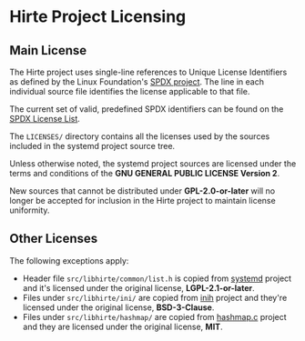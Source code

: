 # Hirte Project Licensing

## Main License

The Hirte project uses single-line references to Unique License Identifiers as
defined by the Linux Foundation's [SPDX project](https://spdx.org/). The line in
each individual source file identifies the license applicable to that file.

The current set of valid, predefined SPDX identifiers can be found on the
[SPDX License List](https://spdx.org/licenses/).

The `LICENSES/` directory contains all the licenses used by the sources included in
the systemd project source tree.

Unless otherwise noted, the systemd project sources are licensed under the terms
and conditions of the **GNU GENERAL PUBLIC LICENSE Version 2**.

New sources that cannot be distributed under **GPL-2.0-or-later** will no longer
be accepted for inclusion in the Hirte project to maintain license uniformity.

## Other Licenses

The following exceptions apply:

* Header file `src/libhirte/common/list.h` is copied from [systemd](https://github.com/systemd/systemd) project
  and it's licensed under the original license, **LGPL-2.1-or-later**.
* Files under `src/libhirte/ini/` are copied from [inih](https://github.com/benhoyt/inih) project and they're
  licensed under the original license, **BSD-3-Clause**.
* Files under `src/libhirte/hashmap/` are copied from [hashmap.c](https://github.com/tidwall/hashmap.c) project
  and they are licensed under the original license, **MIT**.

